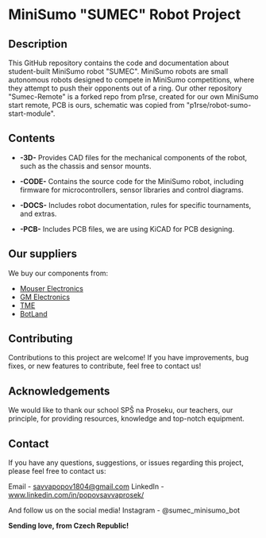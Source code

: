 # MiniSumo "SUMEC" Robot Project

## Description
This GitHub repository contains the code and documentation about student-built MiniSumo robot "SUMEC". MiniSumo robots are small autonomous robots designed to compete in MiniSumo competitions, where they attempt to push their opponents out of a ring. Our other repository "Sumec-Remote" is a forked repo from p1rse, created for our own MiniSumo start remote, PCB is ours, schematic was copied from "p1rse/robot-sumo-start-module".
## Contents
- **-3D-** Provides CAD files for the mechanical components of the robot, such as the chassis and sensor mounts.
  
- **-CODE-** Contains the source code for the MiniSumo robot, including firmware for microcontrollers, sensor libraries and control diagrams.
  
- **-DOCS-** Includes robot documentation, rules for specific tournaments, and extras.

- **-PCB-** Includes PCB files, we are using KiCAD for PCB designing.

## Our suppliers
We buy our components from: 

- [Mouser Electronics](https://cz.mouser.com/?utm_id=93841169&gad_source=1)
- [GM Electronics](https://www.gme.cz)
- [TME](https://www.tme.eu/cz/en/)
- [BotLand](https://botland.cz/?gad_source=1)

## Contributing
Contributions to this project are welcome! If you have improvements, bug fixes, or new features to contribute, feel free to contact us!

## Acknowledgements
We would like to thank our school SPŠ na Proseku, our teachers, our principle, for providing resources, knowledge and top-notch equipment.

## Contact
If you have any questions, suggestions, or issues regarding this project, please feel free to contact us: 

Email - savvapopov1804@gmail.com
LinkedIn - www.linkedin.com/in/popovsavvaprosek/

And follow us on the social media! 
Instagram - @sumec_minisumo_bot


**Sending love, from Czech Republic!**
